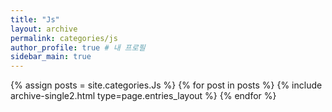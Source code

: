 ```yaml
---
title: "Js"
layout: archive
permalink: categories/js
author_profile: true # 내 프로필
sidebar_main: true
---
```


{% assign posts = site.categories.Js %}
{% for post in posts %} {% include archive-single2.html type=page.entries_layout %} {% endfor %}
